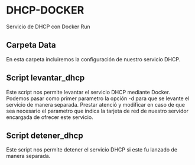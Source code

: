 # DHCP-DOCKER
Servicio de DHCP con Docker Run

## Carpeta Data
En esta carpeta incluiremos la configuración de nuestro servicio DHCP.

## Script levantar_dhcp
Este script nos permite levantar el servicio DHCP mediante Docker.
Podemos pasar como primer parametro la opción -d para que se levante el servicio de manera separada.
Prestar atenció y modificar en caso de que sea necesario el parametro que indica la tarjeta de red
de nuestro servidor encargada de ofrecer este servicio.

## Script detener_dhcp
Este script nos permite detener el servicio DHCP si este fu lanzado de manera separada.
